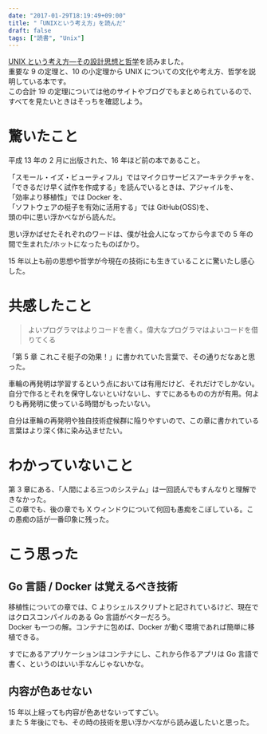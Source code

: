 ```yaml
---
date: "2017-01-29T18:19:49+09:00"
title: "「UNIXという考え方」を読んだ"
draft: false
tags: ["読書", "Unix"]
---
```


[UNIX という考え方―その設計思想と哲学](https://www.amazon.co.jp/UNIX%E3%81%A8%E3%81%84%E3%81%86%E8%80%83%E3%81%88%E6%96%B9%E2%80%95%E3%81%9D%E3%81%AE%E8%A8%AD%E8%A8%88%E6%80%9D%E6%83%B3%E3%81%A8%E5%93%B2%E5%AD%A6-Mike-Gancarz/dp/4274064069)を読みました。  
重要な 9 の定理と、10 の小定理から UNIX についての文化や考え方、哲学を説明している本です。  
この合計 19 の定理については他のサイトやブログでもまとめられているので、すべてを見たいときはそっちを確認しよう。

# 驚いたこと

平成 13 年の 2 月に出版された、16 年ほど前の本であること。

「スモール・イズ・ビューティフル」ではマイクロサービスアーキテクチャを、  
「できるだけ早く試作を作成する」を読んでいるときは、アジャイルを、  
「効率より移植性」では Docker を、  
「ソフトウェアの梃子を有効に活用する」では GitHub(OSS)を、  
頭の中に思い浮かべながら読んだ。

思い浮かばせたそれぞれのワードは、僕が社会人になってから今までの 5 年の間で生まれた/ホットになったものばかり。

15 年以上も前の思想や哲学が今現在の技術にも生きていることに驚いたし感心した。

# 共感したこと

> よいプログラマはよりコードを書く。偉大なプログラマはよいコードを借りてくる

「第 5 章 これこそ梃子の効果！」に書かれていた言葉で、その通りだなあと思った。

車輪の再発明は学習するという点においては有用だけど、それだけでしかない。  
自分で作るとそれを保守しないといけないし、すでにあるものの方が有用。何よりも再発明に使っている時間がもったいない。

自分は車輪の再発明や独自技術症候群に陥りやすいので、この章に書かれている言葉はより深く体に染み込ませたい。

# わかっていないこと

第 3 章にある、「人間による三つのシステム」は一回読んでもすんなりと理解できなかった。  
この章でも、後の章でも X ウィンドウについて何回も愚痴をこぼしている。この愚痴の話が一番印象に残った。

# こう思った

## Go 言語 / Docker は覚えるべき技術

移植性についての章では、C よりシェルスクリプトと記されているけど、現在ではクロスコンパイルのある Go 言語がベターだろう。  
Docker も一つの解。コンテナに包めば、Docker が動く環境であれば簡単に移植できる。

すでにあるアプリケーションはコンテナにし、これから作るアプリは Go 言語で書く、というのはいい手なんじゃないかな。

## 内容が色あせない

15 年以上経っても内容が色あせないってすごい。  
また 5 年後にでも、その時の技術を思い浮かべながら読み返したいと思った。
